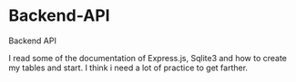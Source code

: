 # Backend-API
Backend API

I read some of the documentation of Express.js, Sqlite3 and how to create my tables and start. I think i need a lot of practice to get farther. 
